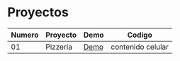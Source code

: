 # Proyectos



  Numero |Proyecto |Demo| Codigo
 ---- |---- |--| ------  
   01 |Pizzeria |[Demo](https://cosmic-sable-6366dd.netlify.app/)| contenido celular 
  
   
   
   
